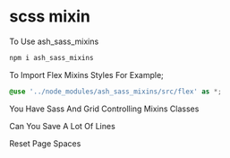 <h1 text="center"> scss mixin </h1>
<p>To Use ash_sass_mixins</p>

```sh
npm i ash_sass_mixins
```

To Import Flex Mixins Styles For Example;
```scss
@use '../node_modules/ash_sass_mixins/src/flex' as *;
```

<p>You Have Sass And Grid Controlling Mixins Classes</p>
<p>Can You Save A Lot Of Lines</p>
<p>Reset Page Spaces</p>